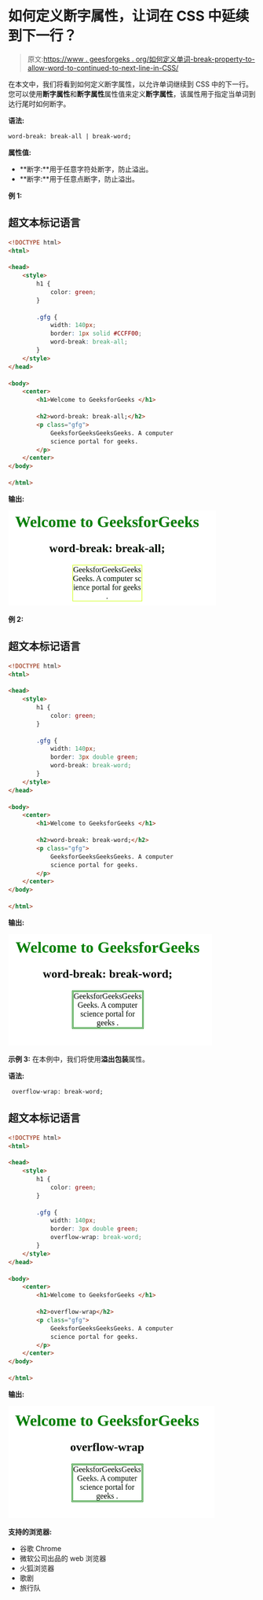 # 如何定义断字属性，让词在 CSS 中延续到下一行？

> 原文:[https://www . geesforgeks . org/如何定义单词-break-property-to-allow-word-to-continued-to-next-line-in-CSS/](https://www.geeksforgeeks.org/how-to-define-word-break-property-to-allow-words-to-be-continued-to-the-next-line-in-css/)

在本文中，我们将看到如何定义断字属性，以允许单词继续到 CSS 中的下一行。您可以使用**断字属性**和**断字属性**属性值来定义**断字属性**，该属性用于指定当单词到达行尾时如何断字。

**语法:**

```html
word-break: break-all | break-word;
```

**属性值:**

*   **断字:**用于任意字符处断字，防止溢出。
*   **断字:**用于任意点断字，防止溢出。

**例 1:**

## 超文本标记语言

```html
<!DOCTYPE html>
<html>

<head>
    <style>
        h1 {
            color: green;
        }

        .gfg {
            width: 140px;
            border: 1px solid #CCFF00;
            word-break: break-all;
        }
    </style>
</head>

<body>
    <center>
        <h1>Welcome to GeeksforGeeks </h1>

        <h2>word-break: break-all;</h2>
        <p class="gfg">
            GeeksforGeeksGeeksGeeks. A computer 
            science portal for geeks.
        </p>
    </center>
</body>

</html>
```

**输出:**

![](img/7ef32facbc2ed4c7e23023c9721a460f.png)

**例 2:**

## 超文本标记语言

```html
<!DOCTYPE html>
<html>

<head>
    <style>
        h1 {
            color: green;
        }

        .gfg {
            width: 140px;
            border: 3px double green;
            word-break: break-word;
        }
    </style>
</head>

<body>
    <center>
        <h1>Welcome to GeeksforGeeks </h1>

        <h2>word-break: break-word;</h2>
        <p class="gfg">
            GeeksforGeeksGeeksGeeks. A computer 
            science portal for geeks.
        </p>
    </center>
</body>

</html>
```

**输出:**

![](img/476724ad6b0b846a00767c29ca0f1c23.png)

**示例 3:** 在本例中，我们将使用**溢出包装**属性。

**语法:**

```html
 overflow-wrap: break-word;
```

## 超文本标记语言

```html
<!DOCTYPE html>
<html>

<head>
    <style>
        h1 {
            color: green;
        }

        .gfg {
            width: 140px;
            border: 3px double green;
            overflow-wrap: break-word;
        }
    </style>
</head>

<body>
    <center>
        <h1>Welcome to GeeksforGeeks </h1>

        <h2>overflow-wrap</h2>
        <p class="gfg">
            GeeksforGeeksGeeksGeeks. A computer 
            science portal for geeks.
        </p>
    </center>
</body>

</html>
```

**输出:**

![](img/3d342a5f3fa457aff593633cfffb2f09.png)

**支持的浏览器:**

*   谷歌 Chrome
*   微软公司出品的 web 浏览器
*   火狐浏览器
*   歌剧
*   旅行队